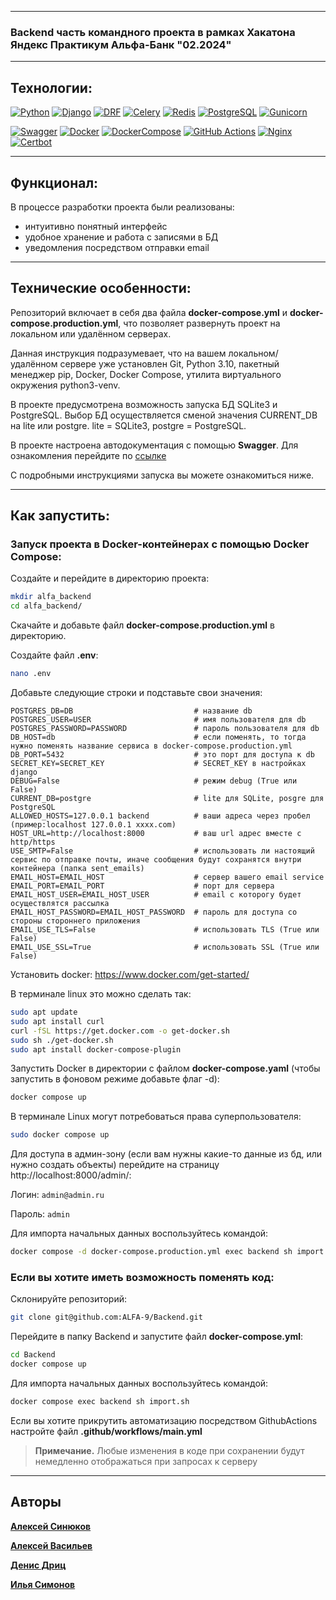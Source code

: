 ***

### Backend часть командного проекта в рамках Хакатона Яндекс Практикум Альфа-Банк "02.2024"

***

## Технологии:

[![Python](https://img.shields.io/badge/Python-%203.10-blue?style=flat-square&logo=Python)](https://www.python.org/)
[![Django](https://img.shields.io/badge/Django-%204.2-blue?style=flat-square&logo=django)](https://www.djangoproject.com/)
[![DRF](https://img.shields.io/badge/DjangoRESTFramework-%203.14.0-blue?style=flat-square&logo=django)](https://www.django-rest-framework.org/)
[![Celery](https://img.shields.io/badge/Celery-%205.3.6-blue?style=flat-square&logo=celery)](https://docs.celeryq.dev/en/stable/)
[![Redis](https://img.shields.io/badge/Redis-%205.0.1-blue?style=flat-square&logo=redis)](https://redis.io/)
[![PostgreSQL](https://img.shields.io/badge/PostgreSQL-%2013-blue?style=flat-square&logo=PostgreSQL)]([https://www.postgresql.org/])
[![Gunicorn](https://img.shields.io/badge/Gunicorn-%2020.1.0-blue?style=flat-square&logo=gunicorn)](https://gunicorn.org/)

[![Swagger](https://img.shields.io/badge/Swagger-%20?style=flat-square&logo=swagger)](https://swagger.io/)
[![Docker](https://img.shields.io/badge/Docker-%20?style=flat-square&logo=docker)](https://www.docker.com/)
[![DockerCompose](https://img.shields.io/badge/Docker_Compose-%20?style=flat-square&logo=docsdotrs)](https://docs.docker.com/compose/)
[![GitHub Actions](https://img.shields.io/badge/GitHub_Actions-%20?style=flat-square&logo=githubactions)](https://github.com/features/actions)
[![Nginx](https://img.shields.io/badge/Nginx-%20?style=flat-square&logo=nginx)](https://www.nginx.com/)
[![Certbot](https://img.shields.io/badge/certbot-%20?style=flat-square&logo=letsencrypt)](https://certbot.eff.org/)

***

## Функционал:

В процессе разработки проекта были реализованы:
- интуитивно понятный интерфейс
- удобное хранение и работа с записями в БД
- уведомления посредством отправки email

***

## Технические особенности:

Репозиторий включает в себя два файла **docker-compose.yml** и 
**docker-compose.production.yml**, что позволяет развернуть проект на
локальном или удалённом серверах.

Данная инструкция подразумевает, что на вашем локальном/удалённом сервере 
уже установлен Git, Python 3.10, пакетный менеджер pip, Docker, 
Docker Compose, утилита виртуального окружения python3-venv.

В проекте предусмотрена возможность запуска БД SQLite3 и PostgreSQL. Выбор 
БД осуществляется сменой значения CURRENT_DB на lite или postgre. 
lite = SQLite3, postgre = PostgreSQL.

В проекте настроена автодокументация с помощью **Swagger**. Для ознакомления 
перейдите по [ссылке](https://api.new.red-hand/api/docs/)

С подробными инструкциями запуска вы можете ознакомиться ниже.

***

## Как запустить:

### Запуск проекта в Docker-контейнерах с помощью Docker Compose:

Создайте и перейдите в директорию проекта:

```bash
mkdir alfa_backend
cd alfa_backend/
```

Скачайте и добавьте файл **docker-compose.production.yml** в директорию.

Cоздайте файл **.env**:

```bash
nano .env
```

Добавьте следующие строки и подставьте свои значения:
````dotenv
POSTGRES_DB=DB                           # название db
POSTGRES_USER=USER                       # имя пользователя для db
POSTGRES_PASSWORD=PASSWORD               # пароль пользователя для db
DB_HOST=db                               # если поменять, то тогда нужно поменять название сервиса в docker-compose.production.yml
DB_PORT=5432                             # это порт для доступа к db
SECRET_KEY=SECRET_KEY                    # SECRET_KEY в настройках django
DEBUG=False                              # режим debug (True или False)
CURRENT_DB=postgre                       # lite для SQLite, posgre для PostgreSQL
ALLOWED_HOSTS=127.0.0.1 backend          # ваши адреса через пробел (пример:localhost 127.0.0.1 xxxx.com)
HOST_URL=http://localhost:8000           # ваш url адрес вместе с http/https
USE_SMTP=False                           # использовать ли настоящий сервис по отправке почты, иначе сообщения будут сохранятся внутри контейнера (папка sent_emails)
EMAIL_HOST=EMAIL_HOST                    # сервер вашего email service
EMAIL_PORT=EMAIL_PORT                    # порт для сервера
EMAIL_HOST_USER=EMAIL_HOST_USER          # email с которогу будет осуществлятся рассылка
EMAIL_HOST_PASSWORD=EMAIL_HOST_PASSWORD  # пароль для доступа со стороны стороннего приложения
EMAIL_USE_TLS=False                      # использовать TLS (True или False)
EMAIL_USE_SSL=True                       # использовать SSL (True или False)
````

Установить docker: https://www.docker.com/get-started/

В терминале linux это можно сделать так:
````bash
sudo apt update
sudo apt install curl
curl -fSL https://get.docker.com -o get-docker.sh
sudo sh ./get-docker.sh
sudo apt install docker-compose-plugin 
````

Запустить Docker в директории с файлом **docker-compose.yaml** (чтобы запустить в фоновом режиме добавьте флаг -d):
````bash
docker compose up
````
В терминале Linux могут потребоваться права суперпользователя:
````bash
sudo docker compose up
````

Для доступа в админ-зону (если вам нужны какие-то данные из бд, или нужно создать объекты) перейдите на страницу http://localhost:8000/admin/:

Логин: `admin@admin.ru`

Пароль: `admin`

Для импорта начальных данных воспользуйтесь командой:
````bash
docker compose -d docker-compose.production.yml exec backend sh import.sh
````

### Если вы хотите иметь возможность поменять код:

Склонируйте репозиторий:
````bash
git clone git@github.com:ALFA-9/Backend.git
````

Перейдите в папку Backend и запустите файл **docker-compose.yml**:
````bash
cd Backend
docker compose up
````

Для импорта начальных данных воспользуйтесь командой:
````bash
docker compose exec backend sh import.sh
````

Если вы хотите прикрутить автоматизацию посредством GithubActions настройте файл **.github/workflows/main.yml**

> **Примечание.** Любые изменения в коде при сохранении будут немедленно отображаться при запросах к серверу
***

## Авторы

[**Алексей Синюков**](https://github.com/aleksey2299-1)

[**Алексей Васильев**](https://github.com/aleksey-vasilev)

[**Денис Дриц**](https://github.com/Den2605)

[**Илья Симонов**](https://github.com/ilya-simonov)
